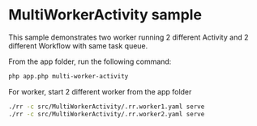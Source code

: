 # MultiWorkerActivity sample

This sample demonstrates two worker running 2 different Activity and 2 different Workflow with same task queue.

From the app folder, run the following command:

```bash
php app.php multi-worker-activity
```

For worker, start 2 different worker from the app folder
```bash
./rr -c src/MultiWorkerActivity/.rr.worker1.yaml serve
./rr -c src/MultiWorkerActivity/.rr.worker2.yaml serve
```
